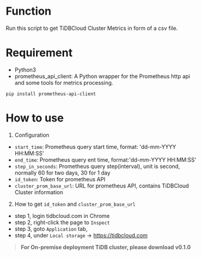 # Function
Run this script to get TiDBCloud Cluster Metrics in form of a csv file.

# Requirement
- Python3
- prometheus_api_client: A Python wrapper for the Prometheus http api and some tools for metrics processing.
```shell
pip install prometheus-api-client
```

# How to use
1. Configuration 
- `start_time`: Prometheus query start time, format: 'dd-mm-YYYY HH:MM:SS'
- `end_time`: Prometheus query ent time, format:'dd-mm-YYYY HH:MM:SS'
- `step_in_seconds`: Prometheus query step(interval), unit is second, normally 60 for two days, 30 for 1 day
- `id_token`: Token for prometheus API
- `cluster_prom_base_url`: URL for prometheus API, contains TiDBCloud Cluster information
2. How to get `id_token` and `cluster_prom_base_url`
- step 1, login tidbcloud.com in Chrome
- step 2, right-click the page to `Inspect`
- step 3, goto `Application` tab, 
- step 4, under `Local storage` -> https://tidbcloud.com


>**For On-premise deployment TiDB cluster, please download v0.1.0**


